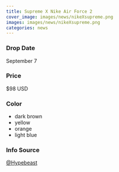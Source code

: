 ```yaml
---
title: Supreme X Nike Air Force 2
cover_image: images/news/nikeXsupreme.png
images: images/news/nikeXsupreme.png
categories: news
---
```


### Drop Date
  September 7

### Price
  $98 USD

### Color
- dark brown
- yellow
- orange
- light blue

### Info Source
[@Hypebeast](https://hypebeast.com/2017/9/supreme-nike-sb-air-force-2)